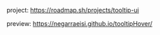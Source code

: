 project: https://roadmap.sh/projects/tooltip-ui

preview: https://negarraeisi.github.io/tooltipHover/
